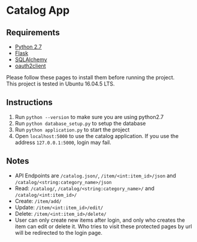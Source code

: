 # Catalog App

## Requirements

- [Python 2.7](https://www.python.org/download/releases/2.7/)
- [Flask](http://flask.pocoo.org/)
- [SQLAlchemy](https://www.sqlalchemy.org/)
- [oauth2client](https://github.com/googleapis/oauth2client)
  
Please follow these pages to install them before running the project.  
This project is tested in Ubuntu 16.04.5 LTS.  

## Instructions

1. Run `python --version` to make sure you are using python2.7
2. Run `python database_setup.py` to setup the database
3. Run `python application.py` to start the project
4. Open `localhost:5000` to use the catalog application. If you use the address `127.0.0.1:5000`, login may fail.  

## Notes

- API Endpoints are `/catalog.json/`, `/item/<int:item_id>/json` and `/catalog/<string:category_name>/json`
- Read: `/catalog/`, `/catalog/<string:category_name>/` and `/catalog/<int:item_id>/`
- Create: `/item/add/`
- Update: `/item/<int:item_id>/edit/`
- Delete: `/item/<int:item_id>/delete/`
- User can only create new items after login, and only who creates the item can edit or delete it. Who tries to visit these protected pages by url will be redirected to the login page.